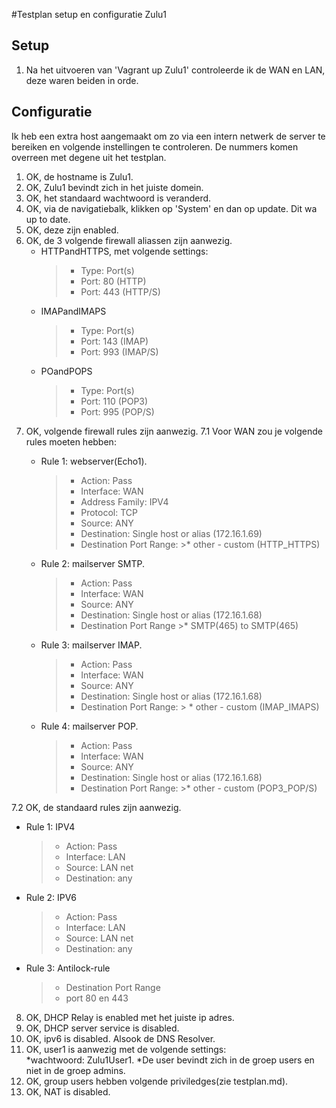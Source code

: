#Testplan setup en configuratie Zulu1 
## Setup 
1. Na het uitvoeren van 'Vagrant up Zulu1' controleerde ik de WAN en LAN, deze waren beiden in orde.

## Configuratie

Ik heb een extra host aangemaakt om zo via een intern netwerk de server te bereiken en volgende instellingen te controleren. De nummers komen overreen met degene uit het testplan.

1. OK, de hostname is Zulu1.  
2. OK, Zulu1 bevindt zich in het juiste domein.   
3. OK, het standaard wachtwoord is veranderd.  
4. OK, via de navigatiebalk, klikken op 'System' en dan op update. Dit wa up to date.  
5. OK, deze zijn enabled.
6. OK, de 3 volgende firewall aliassen zijn aanwezig. 
    * HTTPandHTTPS, met volgende settings:
        >* Type: Port(s)
        >* Port: 80 (HTTP)
        >* Port: 443 (HTTP/S)
    * IMAPandIMAPS
        >* Type: Port(s)
        >* Port: 143 (IMAP)
        >* Port: 993 (IMAP/S)
    * POandPOPS
       >* Type: Port(s)
       >* Port: 110 (POP3)
       >* Port: 995 (POP/S)
7. OK, volgende firewall rules zijn aanwezig. 
    7.1 Voor WAN zou je volgende rules moeten hebben: 
      * Rule 1: webserver(Echo1).
        >* Action: Pass
        >* Interface: WAN
        >* Address Family: IPV4
        >* Protocol: TCP
        >* Source: ANY
        >* Destination: Single host or alias (172.16.1.69)
        >* Destination Port Range: 
            >* other - custom (HTTP_HTTPS)
     * Rule 2: mailserver SMTP.

        >* Action: Pass
        >* Interface: WAN
        >* Source: ANY
        >* Destination: Single host or alias (172.16.1.68)
        >* Destination Port Range
            >* SMTP(465) to SMTP(465)

    * Rule 3: mailserver IMAP.

        >* Action: Pass
        >* Interface: WAN
        >* Source: ANY
        >* Destination: Single host or alias (172.16.1.68)
        >* Destination Port Range: 
           > * other - custom (IMAP_IMAPS)

   * Rule 4: mailserver POP.
        >* Action: Pass
        >* Interface: WAN
        >* Source: ANY
        >* Destination: Single host or alias (172.16.1.68)
        >* Destination Port Range: 
            >* other - custom (POP3_POP/S)
            
  7.2 OK, de standaard rules zijn aanwezig.   
   * Rule 1: IPV4
        >* Action: Pass
        >* Interface: LAN
        >* Source: LAN net
        >* Destination: any

   * Rule 2: IPV6
        >* Action: Pass
        >* Interface: LAN
        >* Source: LAN net
        >* Destination: any
   * Rule 3: Antilock-rule
        >* Destination Port Range
        >* port 80 en 443

 8. OK, DHCP Relay is enabled met het juiste ip adres.   
 9. OK, DHCP server service is disabled. 
 10. OK, ipv6 is disabled. Alsook de DNS Resolver.
 11. OK, user1 is aanwezig met de volgende settings:   
    *wachtwoord: Zulu1User1.
    *De user bevindt zich in de groep users en niet in de groep admins.
 12. OK, group users hebben volgende priviledges(zie testplan.md).
 13. OK, NAT is disabled. 